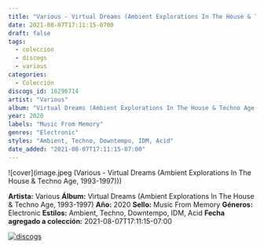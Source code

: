 ```yaml
---
title: "Various - Virtual Dreams (Ambient Explorations In The House & Techno Age, 1993-1997)"
date: 2021-08-07T17:11:15-0700
draft: false
tags:
  - coleccion
  - discogs
  - various
categories:
  - Colección
discogs_id: 16296714
artist: "Various"
album: "Virtual Dreams (Ambient Explorations In The House & Techno Age, 1993-1997)"
year: 2020
labels: "Music From Memory"
genres: "Electronic"
styles: "Ambient, Techno, Downtempo, IDM, Acid"
date_added: "2021-08-07T17:11:15-07:00"
---
```


![cover](image.jpeg (Various - Virtual Dreams (Ambient Explorations In The House & Techno Age, 1993-1997)))

**Artista:** Various
**Álbum:** Virtual Dreams (Ambient Explorations In The House & Techno Age, 1993-1997)
**Año:** 2020
**Sello:** Music From Memory
**Géneros:** Electronic
**Estilos:** Ambient, Techno, Downtempo, IDM, Acid
**Fecha agregado a colección:** 2021-08-07T17:11:15-07:00

[![discogs](../../links/svg/discogs.png (discogs))](https://api.discogs.com/releases/16296714)

